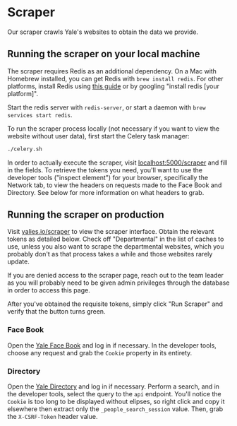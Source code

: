 # Scraper
Our scraper crawls Yale's websites to obtain the data we provide.

## Running the scraper on your local machine
The scraper requires Redis as an additional dependency. On a Mac with Homebrew installed, you can get Redis with `brew install redis`. For other platforms, install Redis using [this guide](https://redis.io/topics/quickstart) or by googling "install redis [your platform]".

Start the redis server with `redis-server`, or start a daemon with `brew services start redis`.

To run the scraper process locally (not necessary if you want to view the website without user data), first start the Celery task manager:
```sh
./celery.sh
```
In order to actually execute the scraper, visit [localhost:5000/scraper](http://localhost:5000/scraper) and fill in the fields. To retrieve the tokens you need, you'll want to use the developer tools ("inspect element") for your browser, specifically the Network tab, to view the headers on requests made to the Face Book and Directory. See below for more information on what headers to grab.

## Running the scraper on production
Visit [yalies.io/scraper](https://yalies.io/scraper) to view the scraper interface. Obtain the relevant tokens as detailed below. Check off "Departmental" in the list of caches to use, unless you also want to scrape the departmental websites, which you probably don't as that process takes a while and those websites rarely update.

If you are denied access to the scraper page, reach out to the team leader as you will probably need to be given admin privileges through the database in order to access this page.

After you've obtained the requisite tokens, simply click "Run Scraper" and verify that the button turns green.

### Face Book
Open the [Yale Face Book](https://students.yale.edu/facebook) and log in if necessary. In the developer tools, choose any request and grab the `Cookie` property in its entirety.

### Directory
Open the [Yale Directory](https://directory.yale.edu) and log in if necessary. Perform a search, and in the developer tools, select the query to the `api` endpoint. You'll notice the `Cookie` is too long to be displayed without elipses, so right click and copy it elsewhere then extract only the `_people_search_session` value. Then, grab the `X-CSRF-Token` header value.
